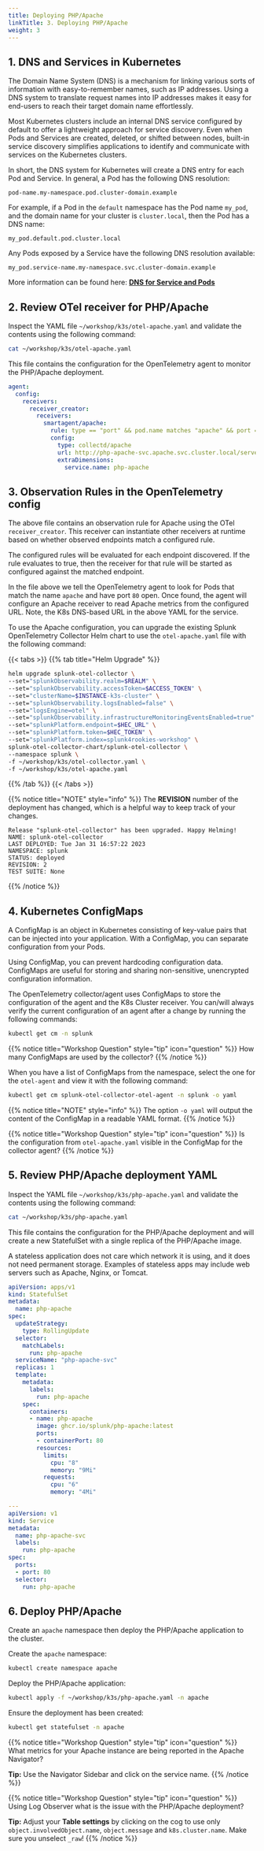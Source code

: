 ```yaml
---
title: Deploying PHP/Apache
linkTitle: 3. Deploying PHP/Apache
weight: 3
---
```


## 1.  DNS and Services in Kubernetes

The Domain Name System (DNS) is a mechanism for linking various sorts of information with easy-to-remember names, such as IP addresses. Using a DNS system to translate request names into IP addresses makes it easy for end-users to reach their target domain name effortlessly.

Most Kubernetes clusters include an internal DNS service configured by default to offer a lightweight approach for service discovery. Even when Pods and Services are created, deleted, or shifted between nodes, built-in service discovery simplifies applications to identify and communicate with services on the Kubernetes clusters.

In short, the DNS system for Kubernetes will create a DNS entry for each Pod and Service. In general, a Pod has the following DNS resolution:

``` text
pod-name.my-namespace.pod.cluster-domain.example
```

For example, if a Pod in the `default` namespace has the Pod name `my_pod`, and the domain name for your cluster is `cluster.local`, then the Pod has a DNS name:

``` text
my_pod.default.pod.cluster.local
```

Any Pods exposed by a Service have the following DNS resolution available:

``` text
my_pod.service-name.my-namespace.svc.cluster-domain.example
```

More information can be found here: [**DNS for Service and Pods**](https://kubernetes.io/docs/concepts/services-networking/dns-pod-service/)

## 2. Review OTel receiver for PHP/Apache

Inspect the YAML file `~/workshop/k3s/otel-apache.yaml` and validate the contents using the following command:

``` bash
cat ~/workshop/k3s/otel-apache.yaml
```

This file contains the configuration for the OpenTelemetry agent to monitor the PHP/Apache deployment.

```yaml
agent:
  config:
    receivers:
      receiver_creator:
        receivers:
          smartagent/apache:
            rule: type == "port" && pod.name matches "apache" && port == 80
            config:
              type: collectd/apache
              url: http://php-apache-svc.apache.svc.cluster.local/server-status?auto
              extraDimensions:
                service.name: php-apache
```

## 3.  Observation Rules in the OpenTelemetry config

The above file contains an observation rule for Apache using the OTel `receiver_creator`. This receiver can instantiate other receivers at runtime based on whether observed endpoints match a configured rule.

The configured rules will be evaluated for each endpoint discovered. If the rule evaluates to true, then the receiver for that rule will be started as configured against the matched endpoint.

In the file above we tell the OpenTelemetry agent to look for Pods that match the name `apache` and have port `80` open. Once found, the agent will configure an Apache receiver to read Apache metrics from the configured URL. Note, the K8s DNS-based URL in the above YAML for the service.

To use the Apache configuration, you can upgrade the existing Splunk OpenTelemetry Collector Helm chart to use the `otel-apache.yaml` file with the following command:

{{< tabs >}}
{{% tab title="Helm Upgrade" %}}

``` bash
helm upgrade splunk-otel-collector \
--set="splunkObservability.realm=$REALM" \
--set="splunkObservability.accessToken=$ACCESS_TOKEN" \
--set="clusterName=$INSTANCE-k3s-cluster" \
--set="splunkObservability.logsEnabled=false" \
--set="logsEngine=otel" \
--set="splunkObservability.infrastructureMonitoringEventsEnabled=true" \
--set="splunkPlatform.endpoint=$HEC_URL" \
--set="splunkPlatform.token=$HEC_TOKEN" \
--set="splunkPlatform.index=splunk4rookies-workshop" \
splunk-otel-collector-chart/splunk-otel-collector \
--namespace splunk \
-f ~/workshop/k3s/otel-collector.yaml \
-f ~/workshop/k3s/otel-apache.yaml
```

{{% /tab %}}
{{< /tabs >}}

{{% notice title="NOTE" style="info" %}}
The **REVISION** number of the deployment has changed, which is a helpful way to keep track of your changes.

``` text
Release "splunk-otel-collector" has been upgraded. Happy Helming!
NAME: splunk-otel-collector
LAST DEPLOYED: Tue Jan 31 16:57:22 2023
NAMESPACE: splunk
STATUS: deployed
REVISION: 2
TEST SUITE: None
```

{{% /notice %}}

## 4. Kubernetes ConfigMaps

A ConfigMap is an object in Kubernetes consisting of key-value pairs that can be injected into your application. With a ConfigMap, you can separate configuration from your Pods.

Using ConfigMap, you can prevent hardcoding configuration data. ConfigMaps are useful for storing and sharing non-sensitive, unencrypted configuration information.

The OpenTelemetry collector/agent uses ConfigMaps to store the configuration of the agent and the K8s Cluster receiver. You can/will always verify the current configuration of an agent after a change by running the following commands:

``` bash
kubectl get cm -n splunk
```

{{% notice title="Workshop Question" style="tip" icon="question" %}}
How many ConfigMaps are used by the collector?
{{% /notice %}}

When you have a list of ConfigMaps from the namespace, select the one for the `otel-agent` and view it with the following command:

``` bash
kubectl get cm splunk-otel-collector-otel-agent -n splunk -o yaml
```

{{% notice title="NOTE" style="info" %}}
The option `-o yaml` will output the content of the ConfigMap in a readable YAML format.
{{% /notice %}}

{{% notice title="Workshop Question" style="tip" icon="question" %}}
Is the configuration from `otel-apache.yaml` visible in the ConfigMap for the collector agent?
{{% /notice %}}

## 5. Review PHP/Apache deployment YAML

Inspect the YAML file `~/workshop/k3s/php-apache.yaml` and validate the contents using the following command:

``` bash
cat ~/workshop/k3s/php-apache.yaml
```

 This file contains the configuration for the PHP/Apache deployment and will create a new StatefulSet with a single replica of the PHP/Apache image.

A stateless application does not care which network it is using, and it does not need permanent storage. Examples of stateless apps may include web servers such as Apache, Nginx, or Tomcat.

```yaml
apiVersion: apps/v1
kind: StatefulSet
metadata:
  name: php-apache
spec:
  updateStrategy:
    type: RollingUpdate
  selector:
    matchLabels:
      run: php-apache
  serviceName: "php-apache-svc"
  replicas: 1
  template:
    metadata:
      labels:
        run: php-apache
    spec:
      containers:
      - name: php-apache
        image: ghcr.io/splunk/php-apache:latest
        ports:
        - containerPort: 80
        resources:
          limits:
            cpu: "8"
            memory: "9Mi"
          requests:
            cpu: "6"
            memory: "4Mi"

---
apiVersion: v1
kind: Service
metadata:
  name: php-apache-svc
  labels:
    run: php-apache
spec:
  ports:
  - port: 80
  selector:
    run: php-apache
```

## 6. Deploy PHP/Apache

Create an `apache` namespace then deploy the PHP/Apache application to the cluster.

Create the `apache` namespace:

``` bash
kubectl create namespace apache
```

Deploy the PHP/Apache application:

``` bash
kubectl apply -f ~/workshop/k3s/php-apache.yaml -n apache
```

Ensure the deployment has been created:

``` bash
kubectl get statefulset -n apache
```

{{% notice title="Workshop Question" style="tip" icon="question" %}}
What metrics for your Apache instance are being reported in the Apache Navigator?

**Tip:** Use the Navigator Sidebar and click on the service name.
{{% /notice %}}

{{% notice title="Workshop Question" style="tip" icon="question" %}}
Using Log Observer what is the issue with the PHP/Apache deployment?

**Tip:** Adjust your **Table settings** by clicking on the cog to use only `object.involvedObject.name`, `object.message` and `k8s.cluster.name`. Make sure you unselect `_raw`!
{{% /notice %}}
